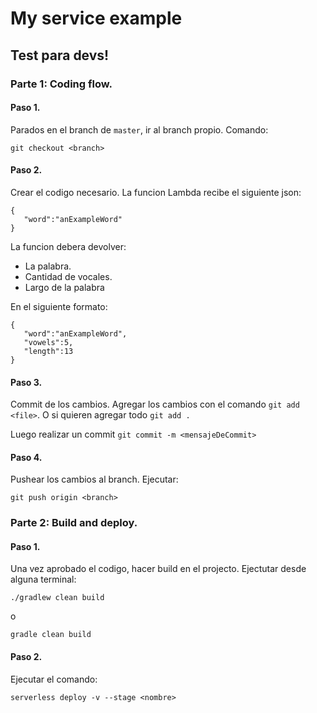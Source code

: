 # My service example

## Test para devs!

### Parte 1: Coding flow. 

#### Paso 1.

Parados en el branch de `master`, ir al branch propio. Comando: 

`git checkout <branch>`


#### Paso 2.

Crear el codigo necesario. La funcion Lambda recibe el siguiente json:

```
{  
   "word":"anExampleWord"
}
```

La funcion debera devolver:
- La palabra. 
- Cantidad de vocales.
- Largo de la palabra

En el siguiente formato: 

```
{  
   "word":"anExampleWord",
   "vowels":5,
   "length":13
}
```




#### Paso 3. 

Commit de los cambios. Agregar los cambios con el comando `git add <file>`. O si quieren agregar todo `git add .` 

Luego realizar un commit `git commit -m <mensajeDeCommit>`


#### Paso 4. 

Pushear los cambios al branch. Ejecutar: 

`git push origin <branch>`


### Parte 2: Build and deploy. 

#### Paso 1. 

Una vez aprobado el codigo, hacer build en el projecto. Ejectutar desde alguna terminal:

`./gradlew clean build` 

o

`gradle clean build`

#### Paso 2.

Ejecutar el comando:

`serverless deploy -v --stage <nombre>` 
